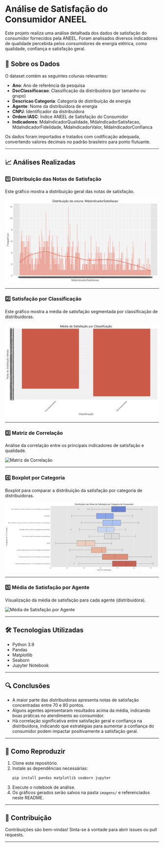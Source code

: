 
# Análise de Satisfação do Consumidor ANEEL

Este projeto realiza uma análise detalhada dos dados de satisfação do consumidor fornecidos pela ANEEL. Foram analisados diversos indicadores de qualidade percebida pelos consumidores de energia elétrica, como qualidade, confiança e satisfação geral.

## 📂 Sobre os Dados

O dataset contém as seguintes colunas relevantes:

- **Ano**: Ano de referência da pesquisa
- **DscClassificacao**: Classificação da distribuidora (por tamanho ou grupo)
- **Descricao Categoria**: Categoria de distribuição de energia
- **Agente**: Nome da distribuidora de energia
- **CNPJ**: Identificador da distribuidora
- **Ordem IASC**: Índice ANEEL de Satisfação do Consumidor
- **Indicadores**: MdaIndicadorQualidade, MdaIndicadorSatisfacao, MdaIndicadorFidelidade, MdaIndicadorValor, MdaIndicadorConfianca

Os dados foram importados e tratados com codificação adequada, convertendo valores decimais no padrão brasileiro para ponto flutuante.

---

## 📈 Análises Realizadas

### 1️⃣ Distribuição das Notas de Satisfação

Este gráfico mostra a distribuição geral das notas de satisfação.

![Distribuição das Notas de Satisfação](imagens/distribuicao_satisfacao.png)

---

### 2️⃣ Satisfação por Classificação

Este gráfico mostra a média de satisfação segmentada por classificação de distribuidoras.

![Satisfação por Classificação](imagens/satisfacao_por_classificacao.png)

---

### 3️⃣ Matriz de Correlação

Análise da correlação entre os principais indicadores de satisfação e qualidade.

![Matriz de Correlação](imagens/matriz_correlacao.png)

---

### 4️⃣ Boxplot por Categoria

Boxplot para comparar a distribuição da satisfação por categoria de distribuidoras.

![Boxplot de Satisfação por Categoria](imagens/boxplot_satisfacao_categoria.png)

---

### 5️⃣ Média de Satisfação por Agente

Visualização da média de satisfação para cada agente (distribuidora).

![Média de Satisfação por Agente](imagens/media_satisfacao_agente.png)

---

## 🛠️ Tecnologias Utilizadas

- Python 3.9
- Pandas
- Matplotlib
- Seaborn
- Jupyter Notebook

---

## 🔍 Conclusões

- A maior parte das distribuidoras apresenta notas de satisfação concentradas entre 70 e 80 pontos.
- Alguns agentes apresentaram resultados acima da média, indicando boas práticas no atendimento ao consumidor.
- Há correlação significativa entre satisfação geral e confiança na distribuidora, indicando que estratégias para aumentar a confiança do consumidor podem impactar positivamente a satisfação geral.

---

## 📌 Como Reproduzir

1. Clone este repositório.
2. Instale as dependências necessárias:
    ```bash
    pip install pandas matplotlib seaborn jupyter
    ```
3. Execute o notebook de análise.
4. Os gráficos gerados serão salvos na pasta `imagens/` e referenciados neste README.

---

## 🤝 Contribuição

Contribuições são bem-vindas! Sinta-se à vontade para abrir issues ou pull requests.

---
